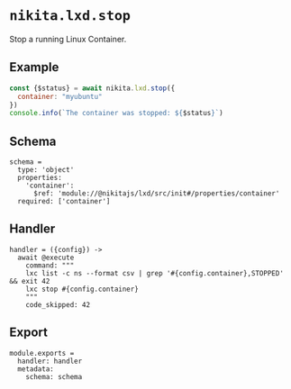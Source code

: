
# `nikita.lxd.stop`

Stop a running Linux Container.

## Example

```js
const {$status} = await nikita.lxd.stop({
  container: "myubuntu"
})
console.info(`The container was stopped: ${$status}`)
```

## Schema

    schema =
      type: 'object'
      properties:
        'container':
          $ref: 'module://@nikitajs/lxd/src/init#/properties/container'
      required: ['container']

## Handler

    handler = ({config}) ->
      await @execute
        command: """
        lxc list -c ns --format csv | grep '#{config.container},STOPPED' && exit 42
        lxc stop #{config.container}
        """
        code_skipped: 42

## Export

    module.exports =
      handler: handler
      metadata:
        schema: schema
